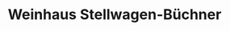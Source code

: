 ---
title: "Weinhaus Stellwagen-Büchner"
url: /freiburg-im-breisgau/weinhaus-stellwagen-buechner/
shop: Wein
---